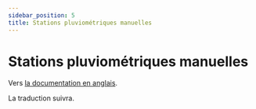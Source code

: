 ```yaml
---
sidebar_position: 5
title: Stations pluviométriques manuelles
---
```


# Stations pluviométriques manuelles

Vers [la documentation en anglais](https://opendatadocs.meteoswiss.ch/a-data-groundbased/a5-manual-precipitation-stations).

La traduction suivra.
